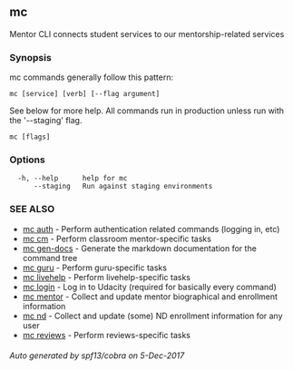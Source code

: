 ## mc

Mentor CLI connects student services to our mentorship-related services

### Synopsis


mc commands generally follow this pattern:

	mc [service] [verb] [--flag argument]

See below for more help. All commands run in production unless run with the
'--staging' flag.

```
mc [flags]
```

### Options

```
  -h, --help      help for mc
      --staging   Run against staging environments
```

### SEE ALSO
* [mc auth](mc_auth.md)	 - Perform authentication related commands (logging in, etc)
* [mc cm](mc_cm.md)	 - Perform classroom mentor-specific tasks
* [mc gen-docs](mc_gen-docs.md)	 - Generate the markdown documentation for the command tree
* [mc guru](mc_guru.md)	 - Perform guru-specific tasks
* [mc livehelp](mc_livehelp.md)	 - Perform livehelp-specific tasks
* [mc login](mc_login.md)	 - Log in to Udacity (required for basically every command)
* [mc mentor](mc_mentor.md)	 - Collect and update mentor biographical and enrollment information
* [mc nd](mc_nd.md)	 - Collect and update (some) ND enrollment information for any user
* [mc reviews](mc_reviews.md)	 - Perform reviews-specific tasks

###### Auto generated by spf13/cobra on 5-Dec-2017
